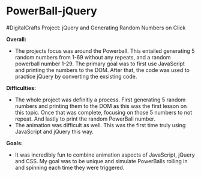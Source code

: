 # PowerBall-jQuery

#DigitalCrafts Project: jQuery and Generating Random Numbers on Click


<b>Overall:</b>
- The projects focus was around the Powerball. This entailed generating 5 random numbers from 1-69 without any repeats, and a random powerball number 1-29. The primary goal was to first use JavaScript and printing the numbers to the DOM. After that, the code was used to practice jQuery by converting the exsisting code.



<b>Difficulties:</b>
- The whole project was definitly a process. First generating 5 random numbers and printing them to the DOM as this was the first lesson on this topic. Once that was complete, focusing on those 5 numbers to not repeat. And lastly to print the random PowerBall number. 
- The animation was difficult as well. This was the first time truly using JavaScript and jQuery this way.


<b>Goals:</b>
- It was incredibly fun to combine animation aspects of JavaScript, jQuery and CSS. My goal was to be unique and simulate PowerBalls rolling in and spinning each time they were triggered. 

